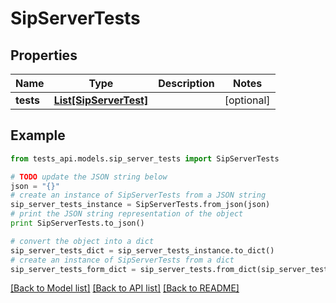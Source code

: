 # SipServerTests


## Properties
Name | Type | Description | Notes
------------ | ------------- | ------------- | -------------
**tests** | [**List[SipServerTest]**](SipServerTest.md) |  | [optional] 

## Example

```python
from tests_api.models.sip_server_tests import SipServerTests

# TODO update the JSON string below
json = "{}"
# create an instance of SipServerTests from a JSON string
sip_server_tests_instance = SipServerTests.from_json(json)
# print the JSON string representation of the object
print SipServerTests.to_json()

# convert the object into a dict
sip_server_tests_dict = sip_server_tests_instance.to_dict()
# create an instance of SipServerTests from a dict
sip_server_tests_form_dict = sip_server_tests.from_dict(sip_server_tests_dict)
```
[[Back to Model list]](../README.md#documentation-for-models) [[Back to API list]](../README.md#documentation-for-api-endpoints) [[Back to README]](../README.md)


